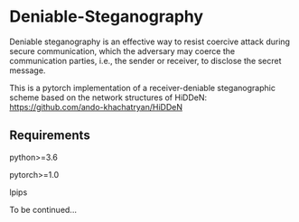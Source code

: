 # Deniable-Steganography
Deniable steganography is an effective way to resist coercive attack during secure communication, which the adversary may coerce the communication parties, i.e., the sender or receiver, to disclose the secret message.

This is a pytorch implementation of a receiver-deniable steganographic scheme based on the network structures of HiDDeN: https://github.com/ando-khachatryan/HiDDeN

## Requirements
python>=3.6

pytorch>=1.0

lpips 


To be continued...
